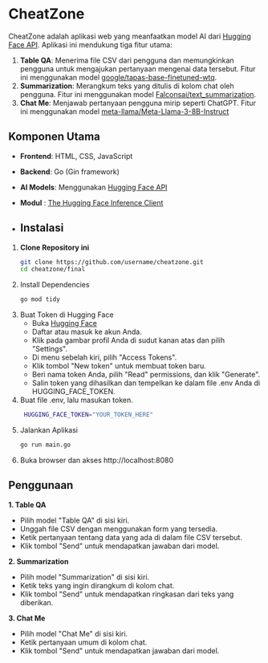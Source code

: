 # CheatZone

CheatZone adalah aplikasi web yang meanfaatkan model AI dari [Hugging Face API](https://huggingface.co/). Aplikasi ini mendukung tiga fitur utama:
1. **Table QA**: Menerima file CSV dari pengguna dan memungkinkan pengguna untuk mengajukan pertanyaan mengenai data tersebut. Fitur ini menggunakan model [google/tapas-base-finetuned-wtq](https://huggingface.co/google/tapas-base-finetuned-wtq).
2. **Summarization**: Merangkum teks yang ditulis di kolom chat oleh pengguna. Fitur ini menggunakan model [Falconsai/text_summarization](https://huggingface.co/Falconsai/text_summarization).
3. **Chat Me**: Menjawab pertanyaan pengguna mirip seperti ChatGPT. Fitur ini menggunakan model [meta-llama/Meta-Llama-3-8B-Instruct](https://huggingface.co/meta-llama/Meta-Llama-3-8B-Instruct)

## Komponen Utama

- **Frontend**: HTML, CSS, JavaScript
- **Backend**: Go (Gin framework)
- **AI Models**: Menggunakan [Hugging Face API](https://huggingface.co/)
- **Modul** : [The Hugging Face Inference Client](https://github.com/hupe1980/go-huggingface)

- ## Instalasi
  
1. **Clone Repository ini**
     ```bash
     git clone https://github.com/username/cheatzone.git
     cd cheatzone/final
     ```
2. Install Dependencies
     ```bash
     go mod tidy
     ```
3. Buat Token di Hugging Face
   - Buka [Hugging Face](https://huggingface.co/)
   - Daftar atau masuk ke akun Anda.
   - Klik pada gambar profil Anda di sudut kanan atas dan pilih "Settings".
   - Di menu sebelah kiri, pilih "Access Tokens".
   - Klik tombol "New token" untuk membuat token baru.
   - Beri nama token Anda, pilih "Read" permissions, dan klik "Generate".
   - Salin token yang dihasilkan dan tempelkan ke dalam file .env Anda di HUGGING_FACE_TOKEN.
4. Buat file .env, lalu masukan token.
    ```bash
     HUGGING_FACE_TOKEN="YOUR_TOKEN_HERE"
     ```
5. Jalankan Aplikasi
     ```bash
     go run main.go
     ```
6. Buka browser dan akses http://localhost:8080

## Penggunaan

**1. Table QA**
- Pilih model "Table QA" di sisi kiri.
- Unggah file CSV dengan menggunakan form yang tersedia.
- Ketik pertanyaan tentang data yang ada di dalam file CSV tersebut.
- Klik tombol "Send" untuk mendapatkan jawaban dari model.

  
**2. Summarization**
- Pilih model "Summarization" di sisi kiri.
- Ketik teks yang ingin dirangkum di kolom chat.
- Klik tombol "Send" untuk mendapatkan ringkasan dari teks yang diberikan.
  
**3. Chat Me**
- Pilih model "Chat Me" di sisi kiri.
- Ketik pertanyaan umum di kolom chat.
- Klik tombol "Send" untuk mendapatkan jawaban dari model.



